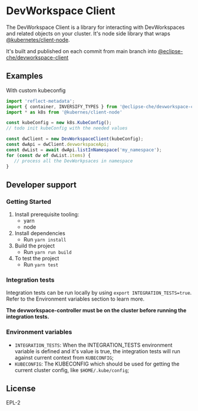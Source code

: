 # DevWorkspace Client

The DevWorkspace Client is a library for interacting with DevWorkspaces and related objects on your cluster. It's node side library that wraps [@kubernetes/client-node](https://www.npmjs.com/package/@kubernetes/client-node).

It's built and published on each commit from main branch into [@eclipse-che/devworkspace-client](https://www.npmjs.com/package/@eclipse-che/devworkspace-client)

## Examples

With custom kubeconfig

```typescript
import 'reflect-metadata';
import { container, INVERSIFY_TYPES } from '@eclipse-che/devworkspace-client';
import * as k8s from '@kubernes/client-node'

const kubeConfig = new k8s.KubeConfig();
// todo init kubeConfig with the needed values

const dwClient = new DevWorkspaceClient(kubeConfig);
const dwApi = dwClient.devworkspaceApi;
const dwList = await dwApi.listInNamespace('my_namespace');
for (const dw of dwList.items) {
   // process all the DevWorkpsaces in namespace
}
```

## Developer support

### Getting Started

1. Install prerequisite tooling:
    - yarn
    - node
2. Install dependencies
    - Run `yarn install`
3. Build the project
    - Run `yarn run build`
4. To test the project
    - Run `yarn test`

### Integration tests

Integration tests can be run locally by using `export INTEGRATION_TESTS=true`. Refer to the Environment variables section to learn more.

**The devworkspace-controller must be on the cluster before running the integration tests.**

### Environment variables

- `INTEGRATION_TESTS`: When the INTEGRATION_TESTS environment variable is defined and it's value is true, the integration tests will run against current context from `KUBECONFIG`;
- `KUBECONFIG`: The KUBECONFIG which should be used for getting the current cluster config, like `$HOME/.kube/config`;

## License

EPL-2
